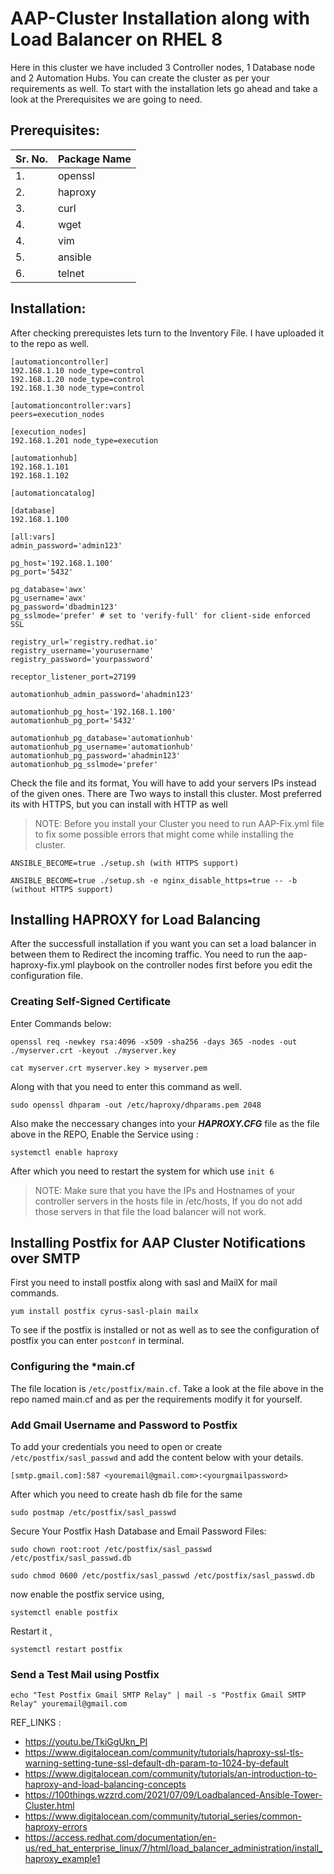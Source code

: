 # AAP-Cluster Installation along with Load Balancer on RHEL 8

Here in this cluster we have included 3 Controller nodes, 1 Database node and 2 Automation Hubs. You can create the cluster as per your requirements as well.
To start with the installation lets go ahead and take a look at the Prerequisites we are going to need.

## Prerequisites:
| Sr. No.  | Package Name |
| ------------- | ------------- |
| 1.  | openssl |
| 2.  | haproxy |
| 3.  | curl |
| 4.  | wget |
| 4.  | vim |
| 5.  | ansible |
| 6.  | telnet |
  
## Installation:
After checking prerequistes lets turn to the Inventory File. I have uploaded it to the repo as well. 
```
[automationcontroller]
192.168.1.10 node_type=control
192.168.1.20 node_type=control
192.168.1.30 node_type=control

[automationcontroller:vars]
peers=execution_nodes

[execution_nodes]
192.168.1.201 node_type=execution

[automationhub]
192.168.1.101
192.168.1.102

[automationcatalog]

[database]
192.168.1.100

[all:vars]
admin_password='admin123'

pg_host='192.168.1.100'
pg_port='5432'

pg_database='awx'
pg_username='awx'
pg_password='dbadmin123'
pg_sslmode='prefer' # set to 'verify-full' for client-side enforced SSL

registry_url='registry.redhat.io'
registry_username='yourusername'
registry_password='yourpassword'

receptor_listener_port=27199

automationhub_admin_password='ahadmin123'

automationhub_pg_host='192.168.1.100'
automationhub_pg_port='5432'

automationhub_pg_database='automationhub'
automationhub_pg_username='automationhub'
automationhub_pg_password='ahadmin123'
automationhub_pg_sslmode='prefer'

```

Check the file and its format, You will have to add your servers IPs instead of the given ones.
There are Two ways to install this cluster. Most preferred its with HTTPS, but you can install with HTTP as well
> NOTE: Before you install your Cluster you need to run AAP-Fix.yml file to fix some possible errors that might come while installing the cluster.
```
ANSIBLE_BECOME=true ./setup.sh (with HTTPS support)
``` 
```
ANSIBLE_BECOME=true ./setup.sh -e nginx_disable_https=true -- -b (without HTTPS support)
```


## Installing HAPROXY for Load Balancing

After the successfull installation if you want you can set a load balancer in between them to Redirect the incoming traffic.
You need to run the aap-haproxy-fix.yml playbook on the controller nodes first before you edit the configuration file.

### Creating Self-Signed Certificate
Enter Commands below:
```
openssl req -newkey rsa:4096 -x509 -sha256 -days 365 -nodes -out ./myserver.crt -keyout ./myserver.key
```
```
cat myserver.crt myserver.key > myserver.pem
```
Along with that you need to enter this command as well.
```
sudo openssl dhparam -out /etc/haproxy/dhparams.pem 2048
```

Also make the neccessary changes into your ***HAPROXY.CFG*** file as the file above in the REPO, Enable the Service using :
```
systemctl enable haproxy
```
After which you need to restart the system for which use ```init 6```
> NOTE: Make sure that you have the IPs and Hostnames of your controller servers in the hosts file in /etc/hosts, If you do not add those servers in that file the load balancer will not work.

## Installing Postfix for AAP Cluster Notifications over SMTP
First you need to install postfix along with sasl and MailX for mail commands.
```
yum install postfix cyrus-sasl-plain mailx
```

To see if the postfix is installed or not as well as to see the configuration of postfix you can enter ```postconf``` in terminal.

### Configuring the ***main.cf** 

The file location is ```/etc/postfix/main.cf```. Take a look at the file above in the repo named main.cf and as per the requirements modify it for yourself.

### Add Gmail Username and Password to Postfix
To add your credentials you need to open or create ```/etc/postfix/sasl_passwd``` and add the content below with your details.
```
[smtp.gmail.com]:587 <youremail@gmail.com>:<yourgmailpassword>  
```
After which you need to create hash db file for the same
```
sudo postmap /etc/postfix/sasl_passwd
```
Secure Your Postfix Hash Database and Email Password Files:
```
sudo chown root:root /etc/postfix/sasl_passwd /etc/postfix/sasl_passwd.db
```
```
sudo chmod 0600 /etc/postfix/sasl_passwd /etc/postfix/sasl_passwd.db
```
now enable the postfix service using, 
```
systemctl enable postfix
```
Restart it ,
```
systemctl restart postfix
```

### Send a Test Mail using Postfix
```
echo "Test Postfix Gmail SMTP Relay" | mail -s "Postfix Gmail SMTP Relay" youremail@gmail.com
```


 REF_LINKS :
  - https://youtu.be/TkiGgUkn_PI
  - https://www.digitalocean.com/community/tutorials/haproxy-ssl-tls-warning-setting-tune-ssl-default-dh-param-to-1024-by-default
  - https://www.digitalocean.com/community/tutorials/an-introduction-to-haproxy-and-load-balancing-concepts
  - https://100things.wzzrd.com/2021/07/09/Loadbalanced-Ansible-Tower-Cluster.html
  - https://www.digitalocean.com/community/tutorial_series/common-haproxy-errors
  - https://access.redhat.com/documentation/en-us/red_hat_enterprise_linux/7/html/load_balancer_administration/install_haproxy_example1
     


























